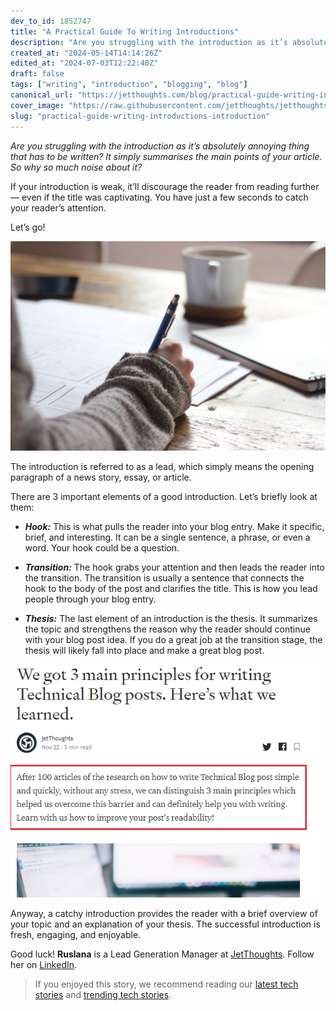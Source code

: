 ```yaml
---
dev_to_id: 1852747
title: "A Practical Guide To Writing Introductions"
description: "Are you struggling with the introduction as it’s absolutely annoying thing that has to be written? It..."
created_at: "2024-05-14T14:14:26Z"
edited_at: "2024-07-03T12:22:40Z"
draft: false
tags: ["writing", "introduction", "blogging", "blog"]
canonical_url: "https://jetthoughts.com/blog/practical-guide-writing-introductions-introduction/"
cover_image: "https://raw.githubusercontent.com/jetthoughts/jetthoughts.github.io/master/static/assets/img/blog/practical-guide-writing-introductions-introduction/cover.jpeg"
slug: "practical-guide-writing-introductions-introduction"
---
```

*Are you struggling with the introduction as it’s absolutely annoying thing that has to be written? It simply summarises the main points of your article. So why so much noise about it?*

If your introduction is weak, it’ll discourage the reader from reading further — even if the title was captivating. You have just a few seconds to catch your reader’s attention.

Let’s go!

![Photo by [Green Chameleon](https://unsplash.com/@craftedbygc?utm_source=unsplash&utm_medium=referral&utm_content=creditCopyText) on [Unsplash](https://unsplash.com/s/photos/writer?utm_source=unsplash&utm_medium=referral&utm_content=creditCopyText)](https://raw.githubusercontent.com/jetthoughts/jetthoughts.github.io/master/static/assets/img/blog/practical-guide-writing-introductions-introduction/file_0.jpeg)

The introduction is referred to as a lead, which simply means the opening paragraph of a news story, essay, or article.

There are 3 important elements of a good introduction. Let’s briefly look at them:

* ***Hook:*** This is what pulls the reader into your blog entry. Make it specific, brief, and interesting. It can be a single sentence, a phrase, or even a word. Your hook could be a question.

* ***Transition:*** The hook grabs your attention and then leads the reader into the transition. The transition is usually a sentence that connects the hook to the body of the post and clarifies the title. This is how you lead people through your blog entry.

* ***Thesis:*** The last element of an introduction is the thesis. It summarizes the topic and strengthens the reason why the reader should continue with your blog post idea. If you do a great job at the transition stage, the thesis will likely fall into place and make a great blog post.

![](https://raw.githubusercontent.com/jetthoughts/jetthoughts.github.io/master/static/assets/img/blog/practical-guide-writing-introductions-introduction/file_1.jpeg)

Anyway, a catchy introduction provides the reader with a brief overview of your topic and an explanation of your thesis. The successful introduction is fresh, engaging, and enjoyable.

Good luck!
**Ruslana** is a Lead Generation Manager at [JetThoughts](https://www.jetthoughts.com/). Follow her on [LinkedIn](https://www.linkedin.com/in/ruslana-brykaliuk-970016135/).
>  If you enjoyed this story, we recommend reading our [latest tech stories](https://jtway.co/latest) and [trending tech stories](https://jtway.co/trending).
